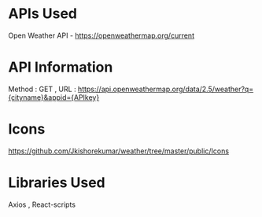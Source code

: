 # APIs Used

Open Weather API - https://openweathermap.org/current

# API Information

Method : GET ,
URL : https://api.openweathermap.org/data/2.5/weather?q={cityname}&appid={APIkey}

# Icons

https://github.com/Jkishorekumar/weather/tree/master/public/Icons

# Libraries Used

Axios , React-scripts
